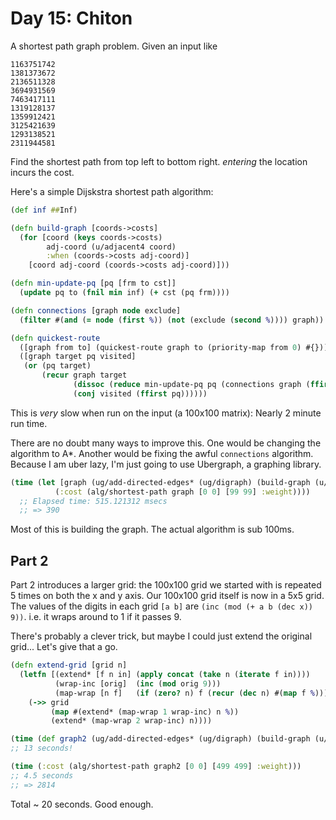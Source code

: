 # Day 15: Chiton

A shortest path graph problem. Given an input like

```
1163751742
1381373672
2136511328
3694931569
7463417111
1319128137
1359912421
3125421639
1293138521
2311944581
```

Find the shortest path from top left to bottom right. _entering_ the location incurs the cost.

Here's a simple Dijskstra shortest path algorithm:

```clojure
(def inf ##Inf)

(defn build-graph [coords->costs]
  (for [coord (keys coords->costs)
        adj-coord (u/adjacent4 coord)
        :when (coords->costs adj-coord)]
    [coord adj-coord (coords->costs adj-coord)]))

(defn min-update-pq [pq [frm to cst]] 
  (update pq to (fnil min inf) (+ cst (pq frm))))

(defn connections [graph node exclude] 
  (filter #(and (= node (first %)) (not (exclude (second %)))) graph))

(defn quickest-route
  ([graph from to] (quickest-route graph to (priority-map from 0) #{}))
  ([graph target pq visited]
   (or (pq target)
       (recur graph target
              (dissoc (reduce min-update-pq pq (connections graph (ffirst pq) visited)) (ffirst pq))
              (conj visited (ffirst pq))))))
```

This is _very_ slow when run on the input (a 100x100 matrix): Nearly 2 minute run time.

There are no doubt many ways to improve this. One would be changing the algorithm to A*. Another would be fixing the awful `connections` algorithm. Because I am uber lazy, I'm just going to use Ubergraph, a graphing library.

```clojure
(time (let [graph (ug/add-directed-edges* (ug/digraph) (build-graph (u/coordinate input)))]
          (:cost (alg/shortest-path graph [0 0] [99 99] :weight))))
  ;; Elapsed time: 515.121312 msecs
  ;; => 390
```

Most of this is building the graph. The actual algorithm is sub 100ms.

## Part 2

Part 2 introduces a larger grid: the 100x100 grid we started with is repeated 5 times on both the x and y axis. Our 100x100 grid itself is now in a 5x5 grid. The values of the digits in each grid `[a b]` are `(inc (mod (+ a b (dec x)) 9))`. i.e. it wraps around to 1 if it passes 9.

There's probably a clever trick, but maybe I could just extend the original grid... Let's give that a go.

```clojure
(defn extend-grid [grid n]
  (letfn [(extend* [f n in] (apply concat (take n (iterate f in))))
          (wrap-inc [orig]  (inc (mod orig 9)))
          (map-wrap [n f]   (if (zero? n) f (recur (dec n) #(map f %))))]
    (->> grid
         (map #(extend* (map-wrap 1 wrap-inc) n %))
         (extend* (map-wrap 2 wrap-inc) n))))

(time (def graph2 (ug/add-directed-edges* (ug/digraph) (build-graph (u/coordinate (extend-grid input 5))))))
;; 13 seconds!

(time (:cost (alg/shortest-path graph2 [0 0] [499 499] :weight)))
;; 4.5 seconds
;; => 2814
```

Total ~ 20 seconds. Good enough.

